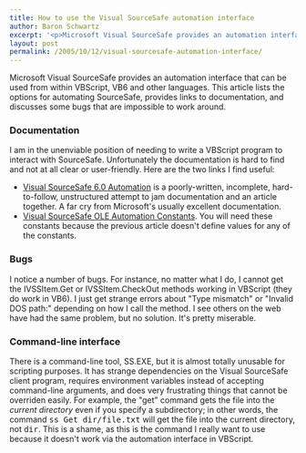 ```yaml
---
title: How to use the Visual SourceSafe automation interface
author: Baron Schwartz
excerpt: '<p>Microsoft Visual SourceSafe provides an automation interface that can be used from within VBScript, VB6 and other languages.  This article lists the options for automating SourceSafe, provides links to documentation, and discusses some bugs that are impossible to work around.</p>'
layout: post
permalink: /2005/10/12/visual-sourcesafe-automation-interface/
---
```

Microsoft Visual SourceSafe provides an automation interface that can be used from within VBScript, VB6 and other languages. This article lists the options for automating SourceSafe, provides links to documentation, and discusses some bugs that are impossible to work around.

### Documentation

I am in the unenviable position of needing to write a VBScript program to interact with SourceSafe. Unfortunately the documentation is hard to find and not at all clear or user-friendly. Here are the two links I find useful:

*   [Visual SourceSafe 6.0 Automation][1] is a poorly-written, incomplete, hard-to-follow, unstructured attempt to jam documentation and an article together. A far cry from Microsoft's usually excellent documentation.
*   [Visual SourceSafe OLE Automation Constants][2]. You will need these constants because the previous article doesn't define values for any of the constants.

### Bugs

I notice a number of bugs. For instance, no matter what I do, I cannot get the IVSSItem.Get or IVSSItem.CheckOut methods working in VBScript (they do work in VB6). I just get strange errors about "Type mismatch" or "Invalid DOS path:" depending on how I call the method. I see others on the web have had the same problem, but no solution. It's pretty miserable.

### Command-line interface

There is a command-line tool, SS.EXE, but it is almost totally unusable for scripting purposes. It has strange dependencies on the Visual SourceSafe client program, requires environment variables instead of accepting command-line arguments, and does very frustrating things that cannot be overriden easily. For example, the "get" command gets the file into the *current directory* even if you specify a subdirectory; in other words, the command <kbd>ss Get dir/file.txt</kbd> will get the file into the current directory, not <tt>dir</tt>. This is a shame, as this is the command I really want to use because it doesn't work via the automation interface in VBScript.

 [1]: http://msdn.microsoft.com/library/en-us/dnvss/html/vssauto.asp
 [2]: http://web.archive.org/web/20041122082635/http://msdn.microsoft.com/vstudio/previous/ssafe/using/articles/oleauto/
